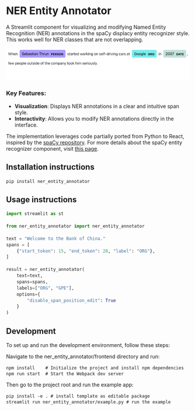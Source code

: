 # NER Entity Annotator
A Streamlit component for visualizing and modifying Named Entity Recognition (NER) annotations in the spaCy displacy entity recognizer style. This works well for NER classes that are not overlapping.

<img src="https://github.com/forward-it/ner-entity-annotator/raw/main/example.png" width="893">

### Key Features:
- **Visualization**: Displays NER annotations in a clear and intuitive span style.
- **Interactivity**: Allows you to modify NER annotations directly in the interface.

The implementation leverages code partially ported from Python to React, inspired by the [spaCy repository](https://github.com/explosion/spaCy/tree/master/spacy/displacy).
For more details about the spaCy entity recognizer component, visit [this page](https://spacy.io/usage/visualizers#ent).


## Installation instructions

```sh
pip install ner_entity_annotator
```

## Usage instructions

```python
import streamlit as st

from ner_entity_annotator import ner_entity_annotator

text = "Welcome to the Bank of China."
spans = [
    {"start_token": 15, "end_token": 28, "label": "ORG"},
]

result = ner_entity_annotator(
    text=text,
    spans=spans,
    labels=["ORG", "GPE"],
    options={
        "disable_span_position_edit": True
    }
)
```

## Development
To set up and run the development environment, follow these steps:

Navigate to the ner_entity_annotator/frontend directory and run:

```
npm install    # Initialize the project and install npm dependencies
npm run start  # Start the Webpack dev server
```

Then go to the project root and run the example app:
```
pip install -e . # install template as editable package
streamlit run ner_entity_annotator/example.py # run the example
```

